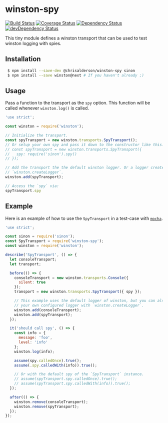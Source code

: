 # winston-spy

[![Build Status][travis-image]][travis-url]
[![Coverage Status][coverage-image]][coverage-url]
[![Dependency Status][david-image]][david-url]
[![devDependency Status][dev-david-image]][dev-david-url]

[travis-url]: https://travis-ci.org/ChrisAlderson/winston-spy
[travis-image]: https://travis-ci.org/ChrisAlderson/winston-spy.svg?branch=master
[coverage-url]: https://coveralls.io/github/ChrisAlderson/winston-spy?branch=master
[coverage-image]: https://coveralls.io/repos/github/ChrisAlderson/winston-spy/badge.svg?branch=master
[david-url]: https://david-dm.org/ChrisAlderson/winston-spy
[david-image]: https://david-dm.org/ChrisAlderson/winston-spy.svg
[dev-david-url]: https://david-dm.org/ChrisAlderson/winston-spy?type=dev
[dev-david-image]: https://david-dm.org/ChrisAlderson/winston-spy/dev-status.svg


This tiny module defines a winston transport that can be used to test winston
logging with spies.

## Installation

```bash
 $ npm install --save-dev @chrisalderson/winston-spy sinon
 $ npm install --save winston@next # If you haven't already ;)
```

## Usage

Pass a function to the transport as the `spy` option. This function will be
called whenever `winston.log()` is called.

```js
'use strict';

const winston = require('winston');

// Initialize the transport.
const spyTransport = new winston.transports.SpyTransport();
// Or setup your own spy and pass it down to the constructor like this:
// const spyTransport = new winston.transports.SpyTransport({
//   spy: require('sinon').spy()
// });

// Add the transport the the default winston logger. Or a logger created with
// `winston.createLogger`.
winston.add(spyTransport);

// Access the `spy` via:
spyTransport.spy
````

## Example

Here is an example of how to use the `SpyTransport` in a test-case with
[`mocha`](https://github.com/mochajs/mocha).

```js
'use strict';

const sinon = require('sinon');
const SpyTransport = require('winston-spy');
const winston = require('winston');

describe('SpyTransport', () => {
  let consoleTransport;
  let transport;

  before(() => {
    consoleTransport = new winston.transports.Console({
      silent: true
    });
    transport = new winston.transports.SpyTransport({ spy });

    // This example uses the default logger of winston, but you can also use
    // your own configured logger with `winston.createLogger`.
    winston.add(consoleTransport);
    winston.add(spyTransport);
  });

  it('should call spy', () => {
    const info = {
      message: 'foo',
      level: 'info'
    };
    winston.log(info);

    assume(spy.calledOnce).true();
    assume(.spy.calledWith(info)).true();

    // Or with the default spy of the `SpyTransport` instance.
    // assume(spyTransport.spy.calledOnce).true();
    // assume(spyTransport.spy.calledWith(info)).true();
  });

  after(() => {
    winston.remove(consoleTransport);
    winston.remove(spyTransport);
  });
});
```
